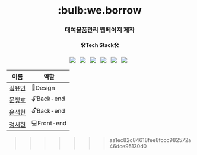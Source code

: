 <h1 align='center'>:bulb:we.borrow</h1>
<h3 align='center'>대여물품관리 웹페이지 제작</h3>
<h4 align='center'>🛠Tech Stack🛠</b></h4>
<p align='center'>
<img src="https://img.shields.io/badge/react-61DAFB?style=flat-square&logo=react&logoColor=black"/></a> &nbsp
<img src="https://img.shields.io/badge/HTML5-E34F26?style=flat-square&logo=HTML5&logoColor=white"/></a> &nbsp
<img src="https://img.shields.io/badge/CSS3-1572B6?style=flat-square&logo=CSS3&logoColor=white"/></a> &nbsp
<img src="https://img.shields.io/badge/JavaScript-F7DF1E?style=flat-square&logo=JavaScript&logoColor=white"/></a> &nbsp
<img src="https://img.shields.io/badge/Node.js-339933?style=flat-square&logo=Node.js&logoColor=white"/></a> &nbsp
<img src="https://img.shields.io/badge/MySQL-4479A1?style=flat-square&logo=MySQL&logoColor=white"/></a> &nbsp
</p>

|이름|역할|
|------|---|
|[김유빈](https://github.com/ubeeni)|:art:Design|
|[문정호](https://github.com/ILWAT)|:unlock:Back-end|
|[윤석현](https://github.com/master1st)|:unlock:Back-end|
|[정서현](https://github.com/JSH99)|:computer:Front-end|





>>>>>>> aa1ec82c84618fee8fccc982572a46dce95130d0

